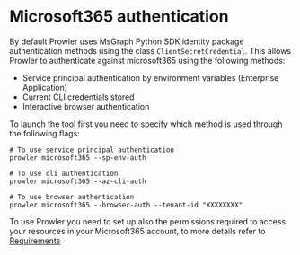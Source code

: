 # Microsoft365 authentication

By default Prowler uses MsGraph Python SDK identity package authentication methods using the class `ClientSecretCredential`.
This allows Prowler to authenticate against microsoft365 using the following methods:

- Service principal authentication by environment variables (Enterprise Application)
- Current CLI credentials stored
- Interactive browser authentication

To launch the tool first you need to specify which method is used through the following flags:

```console
# To use service principal authentication
prowler microsoft365 --sp-env-auth

# To use cli authentication
prowler microsoft365 --az-cli-auth

# To use browser authentication
prowler microsoft365 --browser-auth --tenant-id "XXXXXXXX"
```

To use Prowler you need to set up also the permissions required to access your resources in your Microsoft365 account, to more details refer to [Requirements](../../getting-started/requirements.md)
